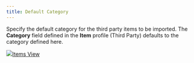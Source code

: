 ```yaml
---
title: Default Category
---
```



Specify the default category for the third party items to be imported. The **Category** field defined in the **Item** profile (Third Party) defaults to the category defined here.


![]({{site.mi_baseurl}}/img/lens.gif)[Items View]({{site.mi_baseurl}}/third-party-speciality-catalogs/third_parties_browser.html)
